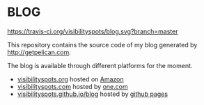 # BLOG

https://travis-ci.org/visibilityspots/blog.svg?branch=master

This repository contains the source code of my blog generated by http://getpelican.com.

The blog is available through different platforms for the moment.

* [visibilityspots.org](http://visibilityspots.org) hosted on [Amazon](http://aws.amazon.com)
* [visibilityspots.com](https://visibilityspots.com) hosted by [one.com](http://one.com)
* [visibilityspots.github.io/blog](https://visibilityspots.github.io/blog/) hosted by [github pages](https://pages.github.com/)
